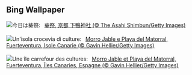 ## Bing Wallpaper
![](https://www.bing.com/th?id=OHR.AoiMatsuri2023_JA-JP8770594775_UHD.jpg&w=1000)今日は葵祭:&nbsp;&ensp;[葵祭, 京都 下鴨神社 (© The Asahi Shimbun/Getty Images)](https://www.bing.com/th?id=OHR.AoiMatsuri2023_JA-JP8770594775_UHD.jpg)
<br><br/>
![](https://www.bing.com/th?id=OHR.MorroJable_IT-IT8361270560_UHD.jpg&w=1000)Un'isola crocevia di culture:&nbsp;&ensp;[Morro Jable e Playa del Matorral, Fuerteventura, Isole Canarie (© Gavin Hellier/Getty Images)](https://www.bing.com/th?id=OHR.MorroJable_IT-IT8361270560_UHD.jpg)
<br><br/>
![](https://www.bing.com/th?id=OHR.MorroJable_FR-FR4892451097_UHD.jpg&w=1000)Une île carrefour des cultures:&nbsp;&ensp;[Morro Jable et Playa del Matorral, Fuerteventura, Îles Canaries, Espagne (© Gavin Hellier/Getty Images)](https://www.bing.com/th?id=OHR.MorroJable_FR-FR4892451097_UHD.jpg)
<br><br/>
